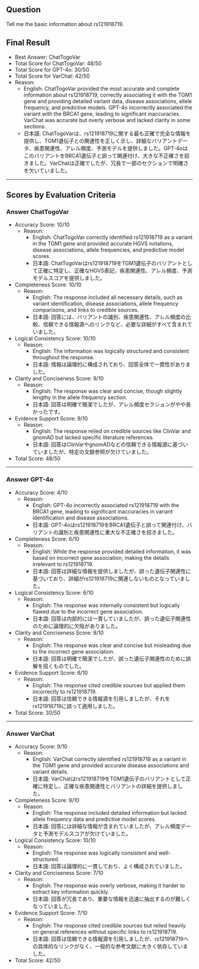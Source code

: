 ## Question

Tell me the basic information about rs121918719.

## Final Result

- Best Answer: ChatTogoVar
- Total Score for ChatTogoVar: 48/50
- Total Score for GPT-4o: 30/50
- Total Score for VarChat: 42/50
- Reason:
  - English: ChatTogoVar provided the most accurate and complete information about rs121918719, correctly associating it with the TGM1 gene and providing detailed variant data, disease associations, allele frequency, and predictive models. GPT-4o incorrectly associated the variant with the BRCA1 gene, leading to significant inaccuracies. VarChat was accurate but overly verbose and lacked clarity in some sections.
  - 日本語: ChatTogoVarは、rs121918719に関する最も正確で完全な情報を提供し、TGM1遺伝子との関連性を正しく示し、詳細なバリアントデータ、疾患関連性、アレル頻度、予測モデルを提供しました。GPT-4oはこのバリアントをBRCA1遺伝子と誤って関連付け、大きな不正確さを招きました。VarChatは正確でしたが、冗長で一部のセクションで明確さを欠いていました。

---

## Scores by Evaluation Criteria

### Answer ChatTogoVar
- Accuracy Score: 10/10
  - Reason: 
    - English: ChatTogoVar correctly identified rs121918719 as a variant in the TGM1 gene and provided accurate HGVS notations, disease associations, allele frequencies, and predictive model scores.
    - 日本語: ChatTogoVarはrs121918719をTGM1遺伝子のバリアントとして正確に特定し、正確なHGVS表記、疾患関連性、アレル頻度、予測モデルスコアを提供しました。
- Completeness Score: 10/10
  - Reason: 
    - English: The response included all necessary details, such as variant identification, disease associations, allele frequency comparisons, and links to credible sources.
    - 日本語: 回答には、バリアントの識別、疾患関連性、アレル頻度の比較、信頼できる情報源へのリンクなど、必要な詳細がすべて含まれていました。
- Logical Consistency Score: 10/10
  - Reason: 
    - English: The information was logically structured and consistent throughout the response.
    - 日本語: 情報は論理的に構成されており、回答全体で一貫性がありました。
- Clarity and Conciseness Score: 9/10
  - Reason: 
    - English: The response was clear and concise, though slightly lengthy in the allele frequency section.
    - 日本語: 回答は明確で簡潔でしたが、アレル頻度セクションがやや長かったです。
- Evidence Support Score: 9/10
  - Reason: 
    - English: The response relied on credible sources like ClinVar and gnomAD but lacked specific literature references.
    - 日本語: 回答はClinVarやgnomADなどの信頼できる情報源に基づいていましたが、特定の文献参照が欠けていました。
- Total Score: 48/50

---

### Answer GPT-4o
- Accuracy Score: 4/10
  - Reason: 
    - English: GPT-4o incorrectly associated rs121918719 with the BRCA1 gene, leading to significant inaccuracies in variant identification and disease associations.
    - 日本語: GPT-4oはrs121918719をBRCA1遺伝子と誤って関連付け、バリアントの識別と疾患関連性に重大な不正確さを招きました。
- Completeness Score: 6/10
  - Reason: 
    - English: While the response provided detailed information, it was based on incorrect gene association, making the details irrelevant to rs121918719.
    - 日本語: 回答は詳細な情報を提供しましたが、誤った遺伝子関連性に基づいており、詳細がrs121918719に関連しないものとなっていました。
- Logical Consistency Score: 6/10
  - Reason: 
    - English: The response was internally consistent but logically flawed due to the incorrect gene association.
    - 日本語: 回答は内部的には一貫していましたが、誤った遺伝子関連性のために論理的に欠陥がありました。
- Clarity and Conciseness Score: 8/10
  - Reason: 
    - English: The response was clear and concise but misleading due to the incorrect gene association.
    - 日本語: 回答は明確で簡潔でしたが、誤った遺伝子関連性のために誤解を招くものでした。
- Evidence Support Score: 6/10
  - Reason: 
    - English: The response cited credible sources but applied them incorrectly to rs121918719.
    - 日本語: 回答は信頼できる情報源を引用しましたが、それをrs121918719に誤って適用しました。
- Total Score: 30/50

---

### Answer VarChat
- Accuracy Score: 9/10
  - Reason: 
    - English: VarChat correctly identified rs121918719 as a variant in the TGM1 gene and provided accurate disease associations and variant details.
    - 日本語: VarChatはrs121918719をTGM1遺伝子のバリアントとして正確に特定し、正確な疾患関連性とバリアントの詳細を提供しました。
- Completeness Score: 9/10
  - Reason: 
    - English: The response included detailed information but lacked allele frequency data and predictive model scores.
    - 日本語: 回答には詳細な情報が含まれていましたが、アレル頻度データと予測モデルスコアが欠けていました。
- Logical Consistency Score: 10/10
  - Reason: 
    - English: The response was logically consistent and well-structured.
    - 日本語: 回答は論理的に一貫しており、よく構成されていました。
- Clarity and Conciseness Score: 7/10
  - Reason: 
    - English: The response was overly verbose, making it harder to extract key information quickly.
    - 日本語: 回答が冗長であり、重要な情報を迅速に抽出するのが難しくなっていました。
- Evidence Support Score: 7/10
  - Reason: 
    - English: The response cited credible sources but relied heavily on general references without specific links to rs121918719.
    - 日本語: 回答は信頼できる情報源を引用しましたが、rs121918719への具体的なリンクがなく、一般的な参考文献に大きく依存していました。
- Total Score: 42/50